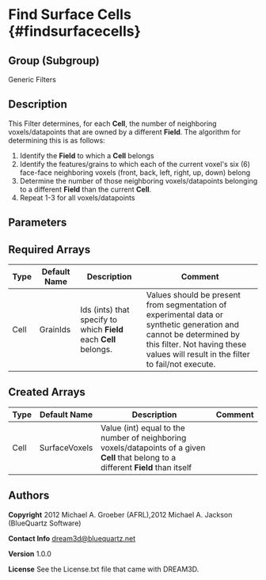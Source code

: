 Find Surface Cells {#findsurfacecells}
=============
## Group (Subgroup) ##
Generic Filters

## Description ##
This Filter determines, for each **Cell**, the number of neighboring voxels/datapoints that are owned by a different **Field**.  The algorithm for determining this is as follows: 

1) Identify the **Field** to which a **Cell** belongs
2) Identify the features/grains to which each of the current voxel's six (6) face-face neighboring voxels (front, back, left, right, up, down) belong
3) Determine the number of those neighboring voxels/datapoints belonging to a different **Field** than the current **Cell**. 
4) Repeat 1-3 for all voxels/datapoints

## Parameters ##

## Required Arrays ##

| Type | Default Name | Description | Comment |
|------|--------------|-------------|---------|
| Cell | GrainIds | Ids (ints) that specify to which **Field** each **Cell** belongs. | Values should be present from segmentation of experimental data or synthetic generation and cannot be determined by this filter. Not having these values will result in the filter to fail/not execute. |

## Created Arrays ##

| Type | Default Name | Description | Comment |
|------|--------------|-------------|---------|
| Cell | SurfaceVoxels | Value (int) equal to the number of neighboring voxels/datapoints of a given **Cell** that belong to a different **Field** than itself |  |

## Authors ##

**Copyright** 2012 Michael A. Groeber (AFRL),2012 Michael A. Jackson (BlueQuartz Software)

**Contact Info** dream3d@bluequartz.net

**Version** 1.0.0

**License**  See the License.txt file that came with DREAM3D.



